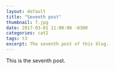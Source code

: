 ```yaml
---
layout: default
title: "Seventh post"
thumbnail: 7.jpg
date: 2017-03-01 11:00:00 -0300
categories: cat2
tags: t3
excerpt: The seventh post of this blog.
---
```

This is the seventh post.
